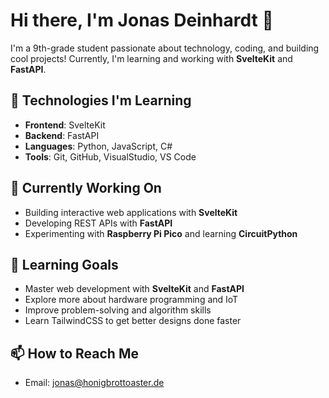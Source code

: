 # Hi there, I'm Jonas Deinhardt 👋

I'm a 9th-grade student passionate about technology, coding, and building cool projects! Currently, I'm learning and working with **SvelteKit** and **FastAPI**.

## 🚀 Technologies I'm Learning

- **Frontend**: SvelteKit
- **Backend**: FastAPI
- **Languages**: Python, JavaScript, C#
- **Tools**: Git, GitHub, VisualStudio, VS Code

## 🔧 Currently Working On

- Building interactive web applications with **SvelteKit**
- Developing REST APIs with **FastAPI**
- Experimenting with **Raspberry Pi Pico** and learning **CircuitPython**

## 🌱 Learning Goals

- Master web development with **SvelteKit** and **FastAPI**
- Explore more about hardware programming and IoT
- Improve problem-solving and algorithm skills
- Learn TailwindCSS to get better designs done faster

## 📫 How to Reach Me
- Email: jonas@honigbrottoaster.de
